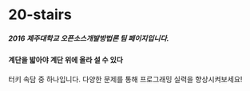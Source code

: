 # 20-stairs

##### 2016 제주대학교 오픈소스개발방법론 팀 페이지입니다.

#### 계단을 밟아야 계단 위에 올라 설 수 있다
터키 속담 중 하나입니다.
다양한 문제를 통해 프로그래밍 실력을 향상시켜보세요!
